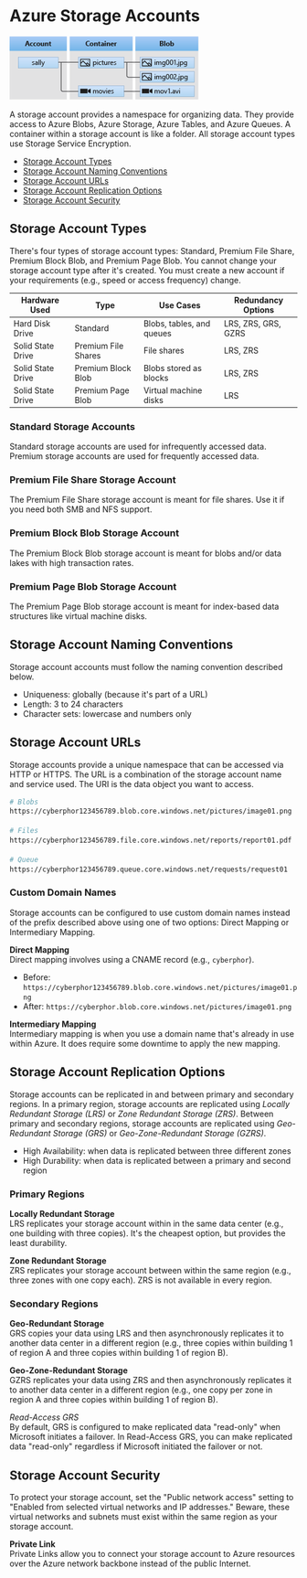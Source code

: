 # Azure Storage Accounts
![azure-blobs.png](/cloud/azure/services/storage/types/unstructured-data/blobs/azure-blobs.png)

A storage account provides a namespace for organizing data. They provide access to Azure Blobs, Azure Storage, Azure Tables, and Azure Queues. A container within a storage account is like a folder. All storage account types use Storage Service Encryption. 
* [Storage Account Types](#storage-account-types)
* [Storage Account Naming Conventions](#storage-account-naming-conventions)
* [Storage Account URLs](#storage-account-urls)
* [Storage Account Replication Options](#storage-account-replication-options)
* [Storage Account Security](#storage-account-security)

## Storage Account Types
There's four types of storage account types: Standard, Premium File Share, Premium Block Blob, and Premium Page Blob. You cannot change your storage account type after it's created. You must create a new account if your requirements (e.g., speed or access frequency) change. 

| Hardware Used     | Type                | Use Cases                        | Redundancy Options  |
| ----------------- | ------------------- | -------------------------------- | ------------------- |
| Hard Disk Drive   | Standard            | Blobs, tables, and queues        | LRS, ZRS, GRS, GZRS |
| Solid State Drive | Premium File Shares | File shares                      | LRS, ZRS            |
| Solid State Drive | Premium Block Blob  | Blobs stored as blocks           | LRS, ZRS            |
| Solid State Drive | Premium Page Blob   | Virtual machine disks            | LRS                 |

### Standard Storage Accounts
Standard storage accounts are used for infrequently accessed data. Premium storage accounts are used for frequently accessed data.

### Premium File Share Storage Account
The Premium File Share storage account is meant for file shares. Use it if you need both SMB and NFS support.

### Premium Block Blob Storage Account
The Premium Block Blob storage account is meant for blobs and/or data lakes with high transaction rates. 

### Premium Page Blob Storage Account
The Premium Page Blob storage account is meant for index-based data structures like virtual machine disks. 

## Storage Account Naming Conventions  
Storage account accounts must follow the naming convention described below. 
* Uniqueness: globally (because it's part of a URL)
* Length: 3 to 24 characters
* Character sets: lowercase and numbers only

## Storage Account URLs
Storage accounts provide a unique namespace that can be accessed via HTTP or HTTPS. The URL is a combination of the storage account name and service used. The URI is the data object you want to access.  
```bash
# Blobs
https://cyberphor123456789.blob.core.windows.net/pictures/image01.png

# Files
https://cyberphor123456789.file.core.windows.net/reports/report01.pdf

# Queue
https://cyberphor123456789.queue.core.windows.net/requests/request01
```

### Custom Domain Names
Storage accounts can be configured to use custom domain names instead of the prefix described above using one of two options: Direct Mapping or Intermediary Mapping. 

**Direct Mapping**  
Direct mapping involves using a CNAME record (e.g., `cyberphor`). 
* Before: `https://cyberphor123456789.blob.core.windows.net/pictures/image01.png`
* After: `https://cyberphor.blob.core.windows.net/pictures/image01.png`

**Intermediary Mapping**  
Intermediary mapping is when you use a domain name that's already in use within Azure. It does require some downtime to apply the new mapping. 

## Storage Account Replication Options
Storage accounts can be replicated in and between primary and secondary regions. In a primary region, storage accounts are replicated using *Locally Redundant Storage (LRS)* or *Zone Redundant Storage (ZRS)*. Between primary and secondary regions, storage accounts are replicated using *Geo-Redundant Storage (GRS)* or *Geo-Zone-Redundant Storage (GZRS)*.
* High Availability: when data is replicated between three different zones 
* High Durability: when data is replicated between a primary and second region 

### Primary Regions
**Locally Redundant Storage**    
LRS replicates your storage account within in the same data center (e.g., one building with three copies). It's the cheapest option, but provides the least durability. 

**Zone Redundant Storage**   
ZRS replicates your storage account between within the same region (e.g., three zones with one copy each). ZRS is not available in every region. 

### Secondary Regions
**Geo-Redundant Storage**  
GRS copies your data using LRS and then asynchronously replicates it to another data center in a different region (e.g., three copies within building 1 of region A and three copies within building 1 of region B). 

**Geo-Zone-Redundant Storage**   
GZRS replicates your data using ZRS and then asynchronously replicates it to another data center in a different region (e.g., one copy per zone in region A and three copies within building 1 of region B).

*Read-Access GRS*  
By default, GRS is configured to make replicated data "read-only" when Microsoft initiates a failover. In Read-Access GRS, you can make replicated data "read-only" regardless if Microsoft initiated the failover or not.   

## Storage Account Security
To protect your storage account, set the "Public network access" setting to "Enabled from selected virtual networks and IP addresses." Beware, these virtual networks and subnets must exist within the same region as your storage account. 

**Private Link**  
Private Links allow you to connect your storage account to Azure resources over the Azure network backbone instead of the public Internet. 